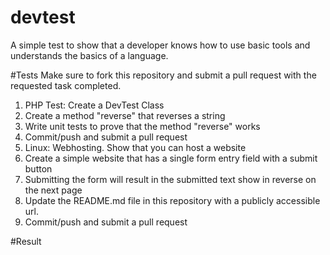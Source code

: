 devtest
=======

A simple test to show that a developer knows how to use basic tools and understands the basics of a language.

#Tests
Make sure to fork this repository and submit a pull request with the requested task completed.

1. PHP Test: Create a DevTest Class
  1. Create a method "reverse" that reverses a string
  2. Write unit tests to prove that the method "reverse" works
  3. Commit/push and submit a pull request
2. Linux: Webhosting. Show that you can host a website
  1. Create a simple website that has a single form entry field with a submit button
  2. Submitting the form will result in the submitted text show in reverse on the next page
  3. Update the README.md file in this repository with a publicly accessible url.
  4. Commit/push and submit a pull request

 #Result
 